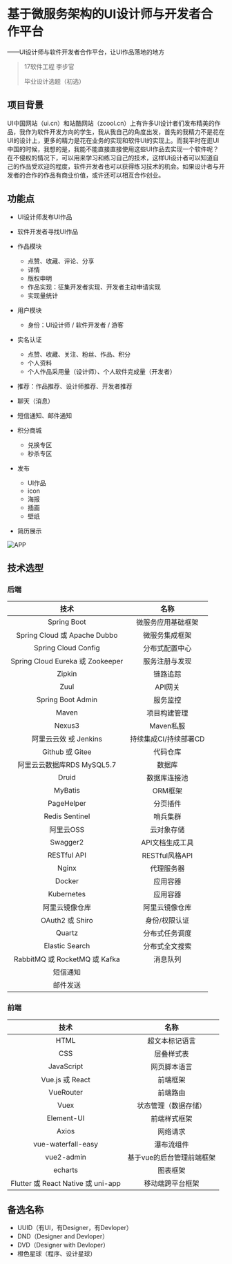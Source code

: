 # 基于微服务架构的UI设计师与开发者合作平台

——UI设计师与软件开发者合作平台，让UI作品落地的地方

> 17软件工程 李步官
>
> 毕业设计选题（初选）



## 项目背景

UI中国网站（ui.cn）和站酷网站（zcool.cn）上有许多UI设计者们发布精美的作品，我作为软件开发方向的学生，我从我自己的角度出发，首先的我精力不是花在UI的设计上，更多的精力是花在业务的实现和软件UI的实现上。而我平时在逛UI中国的时候，我想的是，我能不能直接直接使用这些UI作品去实现一个软件呢？在不侵权的情况下，可以用来学习和练习自己的技术，这样UI设计者可以知道自己的作品受欢迎的程度，软件开发者也可以获得练习技术的机会。如果设计者与开发者的合作的作品有商业价值，或许还可以相互合作创业。



## 功能点

- UI设计师发布UI作品
- 软件开发者寻找UI作品
- 作品模块
    - 点赞、收藏、评论、分享
    - 详情
    - 版权申明
    - 作品实现：征集开发者实现、开发者主动申请实现
    - 实现量统计
- 用户模块

    - 身份：UI设计师 / 软件开发者 / 游客
- 实名认证
    - 点赞、收藏、关注、粉丝、作品、积分
    - 个人资料
    - 个人作品采用量（设计师）、个人软件完成量（开发者）
- 推荐：作品推荐、设计师推荐、开发者推荐
- 聊天（消息）
- 短信通知、邮件通知
- 积分商城
    - 兑换专区
    - 秒杀专区
- 发布
    - UI作品
    - icon
    - 海报
    - 插画
    - 壁纸
- 简历展示

![APP](E:/%E6%88%91%E7%9A%84%E5%9D%9A%E6%9E%9C%E4%BA%91/OneDrive/%E5%AD%A6%E4%B9%A0/%E7%AC%94%E8%AE%B0/%E5%9B%BE%E7%89%87/note_images/APP-1596264388332.png)



## 技术选型

### 后端

|               技术               |         名称          |
| :------------------------------: | :-------------------: |
|           Spring Boot            |  微服务应用基础框架   |
|   Spring Cloud 或 Apache Dubbo   |    微服务集成框架     |
|       Spring Cloud Config        |    分布式配置中心     |
| Spring Cloud Eureka 或 Zookeeper |    服务注册与发现     |
|              Zipkin              |       链路追踪        |
|               Zuul               |        API网关        |
|        Spring Boot Admin         |       服务监控        |
|              Maven               |     项目构建管理      |
|              Nexus3              |       Maven私服       |
|      阿里云云效 或 Jenkins       | 持续集成CI/持续部署CD |
|         Github 或 Gitee          |       代码仓库        |
|    阿里云云数据库RDS MySQL5.7    |        数据库         |
|              Druid               |     数据库连接池      |
|             MyBatis              |        ORM框架        |
|            PageHelper            |       分页插件        |
|          Redis Sentinel          |       哨兵集群        |
|            阿里云OSS             |      云对象存储       |
|             Swagger2             |    API文档生成工具    |
|           RESTful API            |    RESTful风格API     |
|              Nginx               |      代理服务器       |
|              Docker              |       应用容器        |
|            Kubernetes            |       应用容器        |
|          阿里云镜像仓库          |    阿里云镜像仓库     |
|         OAuth2 或 Shiro          |     身份/权限认证     |
|              Quartz              |    分布式任务调度     |
|          Elastic Search          |    分布式全文搜索     |
|  RabbitMQ 或 RocketMQ 或 Kafka   |       消息队列        |
|             短信通知             |                       |
|             邮件发送             |                       |

### 前端

|                技术                |           名称            |
| :--------------------------------: | :-----------------------: |
|                HTML                |      超文本标记语言       |
|                CSS                 |        层叠样式表         |
|             JavaScript             |       网页脚本语言        |
|          Vue.js 或 React           |         前端框架          |
|             VueRouter              |         前端路由          |
|                Vuex                |   状态管理（数据存储）    |
|             Element-UI             |       前端样式框架        |
|               Axios                |         网络请求          |
|         vue-waterfall-easy         |        瀑布流组件         |
|             vue2-admin             | 基于vue的后台管理前端框架 |
|              echarts               |         图表框架          |
| Flutter 或 React Native 或 uni-app |     移动端跨平台框架      |



## 备选名称

- UUID（有UI，有Designer，有Devloper）
- DND（Designer and Devloper）
- DVD（Designer with Devloper）
- 橙色星球（程序、设计星球）